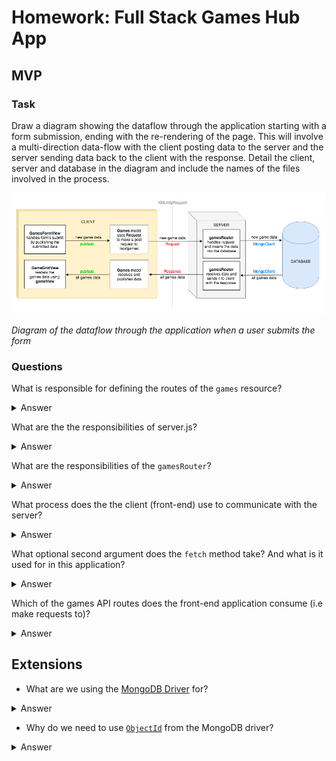 # Homework: Full Stack Games Hub App

## MVP

### Task

Draw a diagram showing the dataflow through the application starting with a form submission, ending with the re-rendering of the page. This will involve a multi-direction data-flow with the client posting data to the server and the server sending data back to the client with the response. Detail the client, server and database in the diagram and include the names of the files involved in the process.

![Images or digram](images/full_stack_post_dataflow.png)

*Diagram of the dataflow through the application when a user submits the form*

### Questions

What is responsible for defining the routes of the `games` resource?

<details>
<summary>Answer</summary>

`gamesRouter`

</details>

What are the the responsibilities of server.js?

<details>
<summary>Answer</summary>

server.js is responsible for:

- using bodyparser, which enables the server to access the body from requests
- serving static files (the client's `public` directory) to the browser
- connecting to the `games_hub` database using the MongoDB driver
- accessing the `games` collection from the database and pass it to `createRouter`
- delegating the routing for the `games` resource to `gamesRouter` on the path `/api/games`
- listening for requests being made on on a specific port

</details>

What are the responsibilities of the `gamesRouter`?

<details>
<summary>Answer</summary>

`gamesRouter` is responsible for defining the routes for the `games` resource and interacting with the database for each route as appropriate.

</details>

What process does the the client (front-end) use to communicate with the server?

<details>
<summary>Answer</summary>

The client sends `XMLHttpRequest`s to the server via the set of routes defined in the router (e.g. 'localhost:3000/api/games').

The front-end application uses `fetch` to make the `XMLHttpRequest`s.

</details>

What optional second argument does the `fetch` method take? And what is it used for in this application?

<details>
<summary>Answer</summary>

When `fetch` is passed only a URL as an argument, it makes a GET request by default. However `fetch` takes an optional second argument of an `init` object that can be used to specify the request settings.

In this application the `request` helper's methods `post` and `delete` both pass `fetch` an object specifying the type of request. Additionally, in the case of the `post` method, it is also used to send the body of the request and specify the body type as JSON using a header.

```js
Request.prototype.post = function (payload) {
  return fetch(this.url, {
    method: 'POST',
    body: JSON.stringify(payload),
    headers: { 'Content-Type': 'application/json' }
  })
    .then((response) => response.json());
};
```

</details>

Which of the games API routes does the front-end application consume (i.e make requests to)?

<details>
<summary>Answer</summary>

- index (GET)
- create (POST)
- destroy (DELETE)

</details>


## Extensions

- What are we using the [MongoDB Driver](http://mongodb.github.io/node-mongodb-native/) for?

<details>
<summary>Answer</summary>

The MongoDB Driver is a library that enables us interact with the MongoDB database from inside our JavaScript application.

</details>

- Why do we need to use [`ObjectId`](https://mongodb.github.io/node-mongodb-native/api-bson-generated/objectid.html) from the MongoDB driver?

<details>
<summary>Answer</summary>

When the front-end makes a request regarding a specific game (SHOW, UPDATE, DELETE), the server access the ID of the particular game from the params object. This is always a string. To query the database for an object of a particular ID, if we ask it for the object with the ID of string type, it will never find a match. It needs us to make the query with an instance of `ObjectId`. We create the instance of `ObjectId` by passing in the ID as a string, for example, `ObjectId("5af17fe430e043c3e62149b8")`.

</details>
